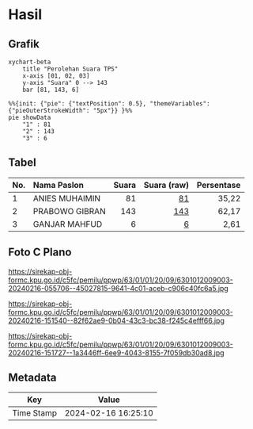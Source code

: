 # Hasil

## Grafik

```mermaid
xychart-beta
    title "Perolehan Suara TPS"
    x-axis [01, 02, 03]
    y-axis "Suara" 0 --> 143
    bar [81, 143, 6]
```

```mermaid
%%{init: {"pie": {"textPosition": 0.5}, "themeVariables": {"pieOuterStrokeWidth": "5px"}} }%%
pie showData
    "1" : 81
    "2" : 143
    "3" : 6
```

## Tabel

| No. | Nama Paslon    | Suara | Suara (raw) | Persentase |
|:--- |:-------------- | -----:| -----------:| ----------:|
| 1   | ANIES MUHAIMIN | 81    | [81][p-1]   | 35,22      |
| 2   | PRABOWO GIBRAN | 143   | [143][p-2]  | 62,17      |
| 3   | GANJAR MAHFUD  | 6     | [6][p-3]    | 2,61       |


[p-1]: https://github.com/gigit-pemilu/pemilu-2024/blob/main/pilpres/hitung-suara/sub/63-kalimantan-selatan/sub/01-tanah-laut/sub/01-takisung/sub/2009-batilai/sub/003-tps/sub/paslon-1.txt
[p-2]: https://github.com/gigit-pemilu/pemilu-2024/blob/main/pilpres/hitung-suara/sub/63-kalimantan-selatan/sub/01-tanah-laut/sub/01-takisung/sub/2009-batilai/sub/003-tps/sub/paslon-2.txt
[p-3]: https://github.com/gigit-pemilu/pemilu-2024/blob/main/pilpres/hitung-suara/sub/63-kalimantan-selatan/sub/01-tanah-laut/sub/01-takisung/sub/2009-batilai/sub/003-tps/sub/paslon-3.txt

## Foto C Plano

https://sirekap-obj-formc.kpu.go.id/c5fc/pemilu/ppwp/63/01/01/20/09/6301012009003-20240216-055706--45027815-9641-4c01-aceb-c906c40fc6a5.jpg

https://sirekap-obj-formc.kpu.go.id/c5fc/pemilu/ppwp/63/01/01/20/09/6301012009003-20240216-151540--82f62ae9-0b04-43c3-bc38-f245c4efff66.jpg

https://sirekap-obj-formc.kpu.go.id/c5fc/pemilu/ppwp/63/01/01/20/09/6301012009003-20240216-151727--1a3446ff-6ee9-4043-8155-7f059db30ad8.jpg


## Metadata

| Key        | Value               |
| ---------- | ------------------- |
| Time Stamp | 2024-02-16 16:25:10 |



